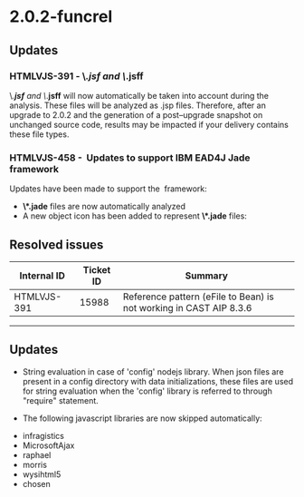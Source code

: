 # 2.0.2-funcrel

## Updates

### HTMLVJS-391 - \\*.jsf and \\*.jsff

\\*.**jsf** and \\*.**jsff** will now automatically be taken into account during the analysis. These files will be analyzed as .jsp files. Therefore, after an upgrade to 2.0.2 and the generation of a post–upgrade snapshot on unchanged source code, results may be impacted if your delivery contains these file types.
### HTMLVJS-458 -  Updates to support IBM EAD4J Jade framework

Updates have been made to support the  framework:
- **\\*.jade** files are now automatically analyzed
- A new object icon has been added to represent **\\*.jade** files:

## Resolved issues

| Internal ID | Ticket ID | Summary |
| ----------- | --------- | ------- |
| HTMLVJS-391 | 15988 | Reference pattern (eFile to Bean) is not working in CAST AIP 8.3.6 |

---
## Updates

- String evaluation in case of 'config' nodejs library. When json files are present in a config directory with data initializations, these files are used for string evaluation when the 'config' library is referred to through "require" statement.

- The following javascript libraries are now skipped automatically:

*   infragistics
*   MicrosoftAjax
*   raphael
*   morris
*   wysihtml5
*   chosen
